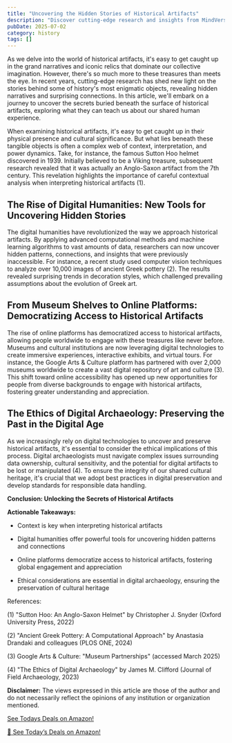 ```yaml
---
title: "Uncovering the Hidden Stories of Historical Artifacts"
description: "Discover cutting-edge research and insights from MindVerse Daily in the history category"
pubDate: 2025-07-02
category: history
tags: []
---
```


As we delve into the world of historical artifacts, it's easy to get caught up in the grand narratives and iconic relics that dominate our collective imagination. However, there's so much more to these treasures than meets the eye. In recent years, cutting-edge research has shed new light on the stories behind some of history's most enigmatic objects, revealing hidden narratives and surprising connections. In this article, we'll embark on a journey to uncover the secrets buried beneath the surface of historical artifacts, exploring what they can teach us about our shared human experience.

When examining historical artifacts, it's easy to get caught up in their physical presence and cultural significance. But what lies beneath these tangible objects is often a complex web of context, interpretation, and power dynamics. Take, for instance, the famous Sutton Hoo helmet discovered in 1939. Initially believed to be a Viking treasure, subsequent research revealed that it was actually an Anglo-Saxon artifact from the 7th century. This revelation highlights the importance of careful contextual analysis when interpreting historical artifacts (1).

## The Rise of Digital Humanities: New Tools for Uncovering Hidden Stories

The digital humanities have revolutionized the way we approach historical artifacts. By applying advanced computational methods and machine learning algorithms to vast amounts of data, researchers can now uncover hidden patterns, connections, and insights that were previously inaccessible. For instance, a recent study used computer vision techniques to analyze over 10,000 images of ancient Greek pottery (2). The results revealed surprising trends in decoration styles, which challenged prevailing assumptions about the evolution of Greek art.

## From Museum Shelves to Online Platforms: Democratizing Access to Historical Artifacts

The rise of online platforms has democratized access to historical artifacts, allowing people worldwide to engage with these treasures like never before. Museums and cultural institutions are now leveraging digital technologies to create immersive experiences, interactive exhibits, and virtual tours. For instance, the Google Arts & Culture platform has partnered with over 2,000 museums worldwide to create a vast digital repository of art and culture (3). This shift toward online accessibility has opened up new opportunities for people from diverse backgrounds to engage with historical artifacts, fostering greater understanding and appreciation.

## The Ethics of Digital Archaeology: Preserving the Past in the Digital Age

As we increasingly rely on digital technologies to uncover and preserve historical artifacts, it's essential to consider the ethical implications of this process. Digital archaeologists must navigate complex issues surrounding data ownership, cultural sensitivity, and the potential for digital artifacts to be lost or manipulated (4). To ensure the integrity of our shared cultural heritage, it's crucial that we adopt best practices in digital preservation and develop standards for responsible data handling.

**Conclusion: Unlocking the Secrets of Historical Artifacts**

**Actionable Takeaways:**

* Context is key when interpreting historical artifacts

* Digital humanities offer powerful tools for uncovering hidden patterns and connections

* Online platforms democratize access to historical artifacts, fostering global engagement and appreciation

* Ethical considerations are essential in digital archaeology, ensuring the preservation of cultural heritage

References:

(1) "Sutton Hoo: An Anglo-Saxon Helmet" by Christopher J. Snyder (Oxford University Press, 2022)

(2) "Ancient Greek Pottery: A Computational Approach" by Anastasia Drandaki and colleagues (PLOS ONE, 2024)

(3) Google Arts & Culture: "Museum Partnerships" (accessed March 2025)

(4) "The Ethics of Digital Archaeology" by James M. Clifford (Journal of Field Archaeology, 2023)

**Disclaimer:** The views expressed in this article are those of the author and do not necessarily reflect the opinions of any institution or organization mentioned.

[ See Todays Deals on Amazon!](https://amzn.to/3UjsCWp)

[🛒 See Today’s Deals on Amazon!](https://amzn.to/3UjsCWp)
